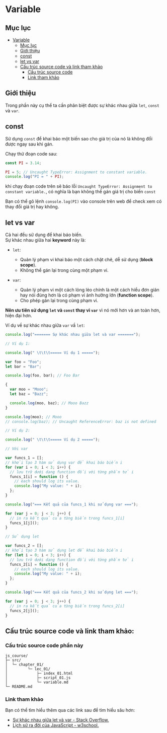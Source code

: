 # Variable

## Mục lục

- [Variable](#variable)
  - [Mục lục](#mục-lục)
  - [Giới thiệu](#giới-thiệu)
  - [const](#const)
  - [let vs var](#let-vs-var)
  - [Cấu trúc source code và link tham khảo](#cấu-trúc-source-code-và-link-tham-khảo)
    - [Cấu trúc source code](#cấu-trúc-source-code-phần-này)
    - [Link tham khảo](#link-tham-khảo)

## Giới thiệu

Trong phần này cụ thể ta cần phân biệt được sự khác nhau giữa `let`, `const` và `var`.

## const

Sử dụng `const` để khai báo một biến sao cho giá trị của nó là không đổi được ngay sau khi gán.

Chạy thử đoạn code sau:

```js
const PI = 3.14;

PI = 5; // Uncaught TypeError: Assignment to constant variable.
console.log("PI = " + PI);
```

khi chạy đoạn code trên sẽ báo lỗi `Uncaught TypeError: Assignment to constant variable.`, có nghĩa là bạn không thể gán giá trị cho biến `const`

Bạn có thể gõ lệnh `console.log(PI)` vào console trên web để check xem có thay đổi giá trị hay không.

## let vs var

Cả hai đều sử dụng để khai báo biến.  
Sự khác nhau giữa hai **keyword** này là:

- `let`:

  - Quản lý phạm vi khai báo một cách chặt chẽ, dễ sử dụng (**block scope**).
  - Không thể gán lại trong cùng một phạm vi.

- `var`:
  - Quản lý phạm vi một cách lỏng lẻo chính là một cách hiểu đơn giản hay nói đúng hơn là có phạm vi ảnh hưởng lớn (**function scope**).
  - Cho phép gán lại trong cùng phạm vi.

**Nên ưu tiên sử dụng `let` và `const` thay vì `var`** vì nó mới hơn và an toàn hơn, hiện đại hơn.

Ví dụ về sự khác nhau giữa `var` vầ `let`:

```js
console.log("======= Sự khác nhau giữa let và var =======");

// Ví dụ 1:

console.log(" \t\t\t===== Ví dụ 1 =====");

var foo = "Foo";
let bar = "Bar";

console.log(foo, bar); // Foo Bar

{
  var moo = "Mooo";
  let baz = "Bazz";

  console.log(moo, baz); // Mooo Bazz
}

console.log(moo); // Mooo
// console.log(baz); // Uncaught ReferenceError: baz is not defined
```

```js
// Ví dụ 2:

console.log(" \t\t\t===== Ví dụ 2 =====");

// Với var

var funcs_1 = [];
// khởi tạo 3 hàm sử dụng var để khai báo biến i
for (var i = 0; i < 3; i++) {
  // lưu trữ dưới dạng function đối với từng phần tử i
  funcs_1[i] = function () {
    // each should log its value.
    console.log("My value: " + i);
  };
}

console.log("=== Kết quả của funcs_1 khi sử dụng var ===");

for (var j = 0; j < 3; j++) {
  // in ra kết quả của từng biến trong funcs_1[i]
  funcs_1[j]();
}

// Sử dụng let

var funcs_2 = [];
// khởi tạo 3 hàm sử dụng let để khai báo biến i
for (let i = 0; i < 3; i++) {
  // lưu trữ dưới dạng function đối với từng phần tử i
  funcs_2[i] = function () {
    // each should log its value.
    console.log("My value: " + i);
  };
}

console.log("=== Kết quả của funcs_2 khi sử dụng let ===");

for (var j = 0; j < 3; j++) {
  // in ra kết quả của từng biến trong funcs_2[i]
  funcs_2[j]();
}
```

## Cấu trúc source code và link tham khảo:

### Cấu trúc source code phần này

```
js_course/
├─ src/
│  └─ chapter_01/
│         └─ lec_01/
│             ├─ index_01.html
│             ├─ script_01.js
│             └─ variable.md
└─ README.md
```

### Link tham khảo

Bạn có thể tìm hiểu thêm qua các link sau để tìm hiểu sâu hơn:

- [Sự khác nhau giữa let và var - Stack Overflow.](https://stackoverflow.com/questions/762011/what-is-the-difference-between-let-and-var)
- [Lịch sử ra đời của JavaScript - w3school.](https://www.w3schools.com/js/js_versions.asp)
